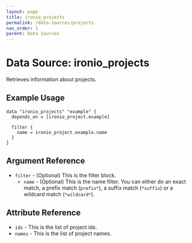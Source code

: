 ```yaml
---
layout: page
title: ironio_projects
permalink: /data-sources/projects
nav_order: 1
parent: Data Sources
---
```


# Data Source: ironio_projects

Retrieves information about projects.

## Example Usage

```
data "ironio_projects" "example" {
  depends_on = [ironio_project.example]

  filter {
    name = ironio_project.example.name
  }
}
```

## Argument Reference

* `filter` - (Optional) This is the filter block.
    * `name` - (Optional) This is the name filter. You can either do an exact match, a prefix match (`prefix*`), a suffix match (`*suffix`) or a wildcard match (`*wildcard*`).

## Attribute Reference

* `ids` - This is the list of project ids.
* `names` - This is the list of project names.
